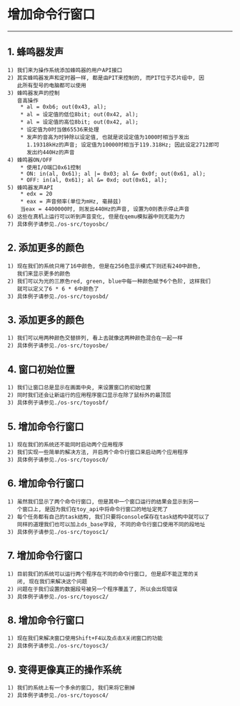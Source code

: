 # **增加命令行窗口** #
***



## **1. 蜂鸣器发声** ##
    1) 我们来为操作系统添加蜂鸣器的用户API接口
    2) 其实蜂鸣器发声和定时器一样, 都是由PIT来控制的, 而PIT位于芯片组中, 因
       此所有型号的电脑都可以使用
    3) 蜂鸣器发声的控制
       音高操作
        * al = 0xb6; out(0x43, al);
        * al = 设定值的低位8bit; out(0x42, al);
        * al = 设定值的高位8bit; out(0x42, al);
        * 设定值为0时当做65536来处理
        * 发声的音高为时钟除以设定值, 也就是说设定值为1000时相当于发出
          1.19318kHz的声音; 设定值为10000时相当于119.318Hz; 因此设定2712即可
          发出约440Hz的声音
    4) 蜂鸣器ON/OFF
        * 使用I/O端口0x61控制
        * ON: in(al, 0x61); al |= 0x03; al &= 0x0f; out(0x61, al);
        * OFF: in(al, 0x61); al &= 0xd; out(0x61, al);
    5) 蜂鸣器发声API
        * edx = 20
        * eax = 声音频率(单位为mHz, 毫赫兹)
        当eax = 4400000时, 则发出440Hz的声音, 设置为0则表示停止声音
    6) 这些在真机上运行可以听到声音变化, 但是在qemu模拟器中则无能为力
    7) 具体例子请参见./os-src/toyosbc/




## **2. 添加更多的颜色** ##
    1) 现在我们的系统只用了16中颜色, 但是在256色显示模式下则还有240中颜色, 
       我们来显示更多的颜色
    2) 我们可以为光的三原色red, green, blue中每一种颜色赋予6个色阶, 这样我们
       就可以定义了6 * 6 * 6中颜色了
    3) 具体例子请参见./os-src/toyosbd/



## **3. 添加更多的颜色** ##
    1) 我们可以用两种颜色交替排列, 看上去就像这两种颜色混合在一起一样
    2) 具体例子请参见./os-src/toyosbe/



## **4. 窗口初始位置** ##
    1) 我们让窗口总是显示在画面中央, 来设置窗口的初始位置
    2) 同时我们还会让新运行的应用程序窗口显示在除了鼠标外的最顶层
    3) 具体例子请参见./os-src/toyosbf/



## **5. 增加命令行窗口** ##
    1) 现在我们的系统还不能同时启动两个应用程序
    2) 我们实现一些简单的解决方法, 开启两个命令行窗口来启动两个应用程序
    3) 具体例子请参见./os-src/toyosc0/


## **6. 增加命令行窗口** ##
    1) 虽然我们显示了两个命令行窗口, 但是其中一个窗口运行的结果会显示到另一
       个窗口上, 是因为我们在toy_api中将命令行窗口的地址定死了
    2) 每个任务都有自己的task结构, 我们只要将console保存在task结构中就可以了
       同样的道理我们也可以加上ds_base字段, 不同的命令行窗口使用不同的段地址
    3) 具体例子请参见./os-src/toyosc1/



## **7. 增加命令行窗口** ##
    1) 目前我们的系统可以运行两个程序在不同的命令行窗口, 但是却不能正常的关
       闭, 现在我们来解决这个问题
    2) 问题在于我们设置的数据段号被另一个程序覆盖了, 所以会出现错误
    3) 具体例子请参见./os-src/toyosc2/



## **8. 增加命令行窗口** ##
    1) 现在我们来解决窗口使用Shift+F4以及点击X关闭窗口的功能
    2) 具体例子请参见./os-src/toyosc3/



## **9. 变得更像真正的操作系统** ##
    1) 我们的系统上有一个多余的窗口, 我们来将它删掉
    2) 具体例子请参见./os-src/toyosc4/
